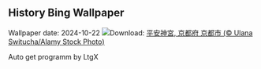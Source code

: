 ## History Bing Wallpaper
Wallpaper date: 2024-10-22
![](https://www.bing.com/th?id=OHR.HeianJingu2024_JA-JP4866409141_UHD.jpg&w=1000)Download: [平安神宮, 京都府 京都市 (© Ulana Switucha/Alamy Stock Photo)](https://www.bing.com/th?id=OHR.HeianJingu2024_JA-JP4866409141_UHD.jpg)

Auto get programm by LtgX
